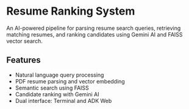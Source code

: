 # Resume Ranking System

An AI-powered pipeline for parsing resume search queries, retrieving matching resumes, and ranking candidates using Gemini AI and FAISS vector search.

## Features

- Natural language query processing
- PDF resume parsing and vector embedding
- Semantic search using FAISS
- Candidate ranking with Gemini AI
- Dual interface: Terminal and ADK Web
